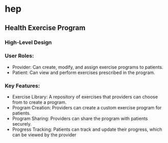 # hep
## Health Exercise Program

### High-Level Design
### User Roles:

* Provider: Can create, modify, and assign exercise programs to patients.
* Patient: Can view and perform exercises prescribed in the program.

### Key Features:
 * Exercise Library: A repository of exercises that providers can choose from to create a program.
 * Program Creation: Providers can create a custom exercise program for patients.
 * Program Sharing: Providers can share the program with patients securely.
 * Progress Tracking: Patients can track and update their progress, which can be viewed by the provider








